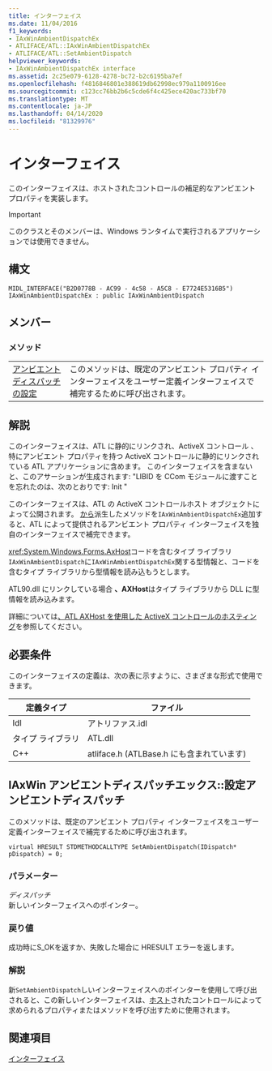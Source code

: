 ```yaml
---
title: インターフェイス
ms.date: 11/04/2016
f1_keywords:
- IAxWinAmbientDispatchEx
- ATLIFACE/ATL::IAxWinAmbientDispatchEx
- ATLIFACE/ATL::SetAmbientDispatch
helpviewer_keywords:
- IAxWinAmbientDispatchEx interface
ms.assetid: 2c25e079-6128-4278-bc72-b2c6195ba7ef
ms.openlocfilehash: f4816846801e388619db62998ec979a1100916ee
ms.sourcegitcommit: c123cc76bb2b6c5cde6f4c425ece420ac733bf70
ms.translationtype: MT
ms.contentlocale: ja-JP
ms.lasthandoff: 04/14/2020
ms.locfileid: "81329976"
---
```

# <a name="iaxwinambientdispatchex-interface"></a>インターフェイス

このインターフェイスは、ホストされたコントロールの補足的なアンビエント プロパティを実装します。

> [!IMPORTANT]
> このクラスとそのメンバーは、Windows ランタイムで実行されるアプリケーションでは使用できません。

## <a name="syntax"></a>構文

```
MIDL_INTERFACE("B2D0778B - AC99 - 4c58 - A5C8 - E7724E5316B5") IAxWinAmbientDispatchEx : public IAxWinAmbientDispatch
```

## <a name="members"></a>メンバー

### <a name="methods"></a>メソッド

|||
|-|-|
|[アンビエントディスパッチの設定](#setambientdispatch)|このメソッドは、既定のアンビエント プロパティ インターフェイスをユーザー定義インターフェイスで補完するために呼び出されます。|

## <a name="remarks"></a>解説

このインターフェイスは、ATL に静的にリンクされ、ActiveX コントロール 、特にアンビエント プロパティを持つ ActiveX コントロールに静的にリンクされている ATL アプリケーションに含めます。 このインターフェイスを含まないと、このアサーションが生成されます: "LIBID を CCom モジュールに渡すことを忘れたのは、次のとおりです: Init "

このインターフェイスは、ATL の ActiveX コントロールホスト オブジェクトによって公開されます。 [から](../../atl/reference/iaxwinambientdispatch-interface.md)派生したメソッドを`IAxWinAmbientDispatchEx`追加すると、ATL によって提供されるアンビエント プロパティ インターフェイスを独自のインターフェイスで補完できます。

<xref:System.Windows.Forms.AxHost>コードを含むタイプ ライブラリ`IAxWinAmbientDispatch`に`IAxWinAmbientDispatchEx`関する型情報と、コードを含むタイプ ライブラリから型情報を読み込もうとします。

ATL90.dll にリンクしている場合 **、AXHost**はタイプ ライブラリから DLL に型情報を読み込みます。

詳細については[、ATL AXHost を使用した ActiveX コントロールのホスティング](../../atl/hosting-activex-controls-using-atl-axhost.md)を参照してください。

## <a name="requirements"></a>必要条件

このインターフェイスの定義は、次の表に示すように、さまざまな形式で使用できます。

|定義タイプ|ファイル|
|---------------------|----------|
|Idl|アトリファス.idl|
|タイプ ライブラリ|ATL.dll|
|C++|atliface.h (ATLBase.h にも含まれています)|

## <a name="iaxwinambientdispatchexsetambientdispatch"></a><a name="setambientdispatch"></a>IAxWin アンビエントディスパッチエックス::設定アンビエントディスパッチ

このメソッドは、既定のアンビエント プロパティ インターフェイスをユーザー定義インターフェイスで補完するために呼び出されます。

```
virtual HRESULT STDMETHODCALLTYPE SetAmbientDispatch(IDispatch* pDispatch) = 0;
```

### <a name="parameters"></a>パラメーター

*ディスパッチ*<br/>
新しいインターフェイスへのポインター。

### <a name="return-value"></a>戻り値

成功時にS_OKを返すか、失敗した場合に HRESULT エラーを返します。

### <a name="remarks"></a>解説

新`SetAmbientDispatch`しいインターフェイスへのポインターを使用して呼び出されると、この新しいインターフェイスは、[ホスト](../../atl/reference/iaxwinambientdispatch-interface.md)されたコントロールによって求められるプロパティまたはメソッドを呼び出すために使用されます。

## <a name="see-also"></a>関連項目

[インターフェイス](../../atl/reference/iaxwinambientdispatch-interface.md)
